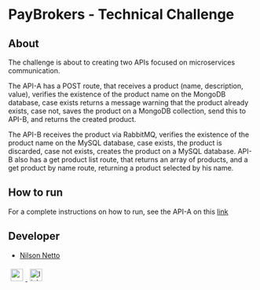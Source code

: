 # PayBrokers - Technical Challenge

## About

The challenge is about to creating two APIs focused on microservices communication.

The API-A has a POST route, that receives a product (name, description, value), verifies the existence of the product name on the MongoDB database, case exists returns a message warning that the product already exists, case not, saves the product on a MongoDB collection, send this to API-B, and returns the created product.

The API-B receives the product via RabbitMQ, verifies the existence of the product name on the MySQL database, case exists, the product is discarded, case not exists, creates the product on a MySQL database. API-B also has a get product list route, that returns an array of products, and a get product by name route, returning a product selected by his name.

## How to run

For a complete instructions on how to run, see the API-A on this [link](https://github.com/NilsonNetto/paybrokers-apiA)

## Developer

- [Nilson Netto](https://github.com/NilsonNetto)

<a href="mailto:eng.nilsonnetto@gmail.com" target="_blank">
  <img style='margin: 5px;' src="https://img.shields.io/static/v1?message=Gmail&logo=gmail&label=&color=D14836&logoColor=white&labelColor=&style=for-the-badge" height="25" alt="gmail logo"  />
</a>
<a href="https://www.linkedin.com/in/nilson-netto/" target="_blank">
  <img style='margin: 5px;' src="https://img.shields.io/static/v1?message=LinkedIn&logo=linkedin&label=&color=0077B5&logoColor=white&labelColor=&style=for-the-badge" height="25" alt="linkedin logo"  />
</a>
